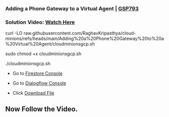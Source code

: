 

### Adding a Phone Gateway to a Virtual Agent | [GSP793](http://cloudskillsboost.google/focuses/12038?parent=catalog)

###  **Solution Video:** [Watch Here](https://youtu.be/mqhU55z07is)


curl -LO raw.githubusercontent.com/RaghavKripasthya/cloud-minions/refs/heads/main/Adding%20a%20Phone%20Gateway%20to%20a%20Virtual%20Agent/cloudminionsgcp.sh


sudo chmod +x cloudminionsgcp.sh

./cloudminionsgcp.sh



- Go to  [Firestore Console](https://console.cloud.google.com/firestore/databases?project=)


- Go to  [Dialogflow Console](https://dialogflow.cloud.google.com/)

- Click  [Download File](https://github.com/RaghavKripasthya/cloud-minions/blob/main/Adding%20a%20Phone%20Gateway%20to%20a%20Virtual%20Agent/pigeon-travel-gsp-793-cloud-function/cloudminionsgcp.zip) 


## Now Follow the Video.





